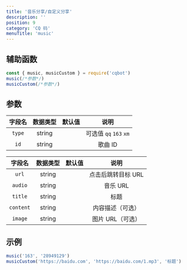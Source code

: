 ```yaml
---
title: '音乐分享/自定义分享'
description: ''
position: 9
category: 'CQ 码'
menuTitle: 'music'
---
```


## 辅助函数

```js
const { music, musicCustom } = require('cqbot')
music(/*参数*/)
musicCustom(/*参数*/)
```

## 参数

| 字段名 | 数据类型 | 默认值 | 说明 |
| :---: | :---: | :---: | :---: |
| `type` | string | | 可选值 `qq` `163` `xm` |
| `id` | string | | 歌曲 ID |

| 字段名 | 数据类型 | 默认值 | 说明 |
| :---: | :---: | :---: | :---: |
| `url` | string | | 点击后跳转目标 URL |
| `audio` | string | | 音乐 URL |
| `title` | string | | 标题 |
| `content` | string | | 内容描述（可选） |
| `image` | string | | 图片 URL（可选） |

## 示例

```js
music('163', '28949129')
musicCustom('https://baidu.com', 'https://baidu.com/1.mp3', '标题')
```
